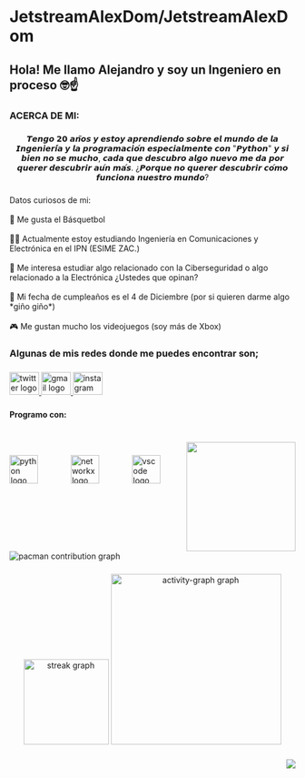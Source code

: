 # JetstreamAlexDom/JetstreamAlexDom
<h2 align="left">Hola! Me llamo Alejandro y soy un Ingeniero en proceso 🤓☝️</h2>

###

<h3 align="left">ACERCA DE MI:</h3>

###

<p align="center">𝙏𝙚𝙣𝙜𝙤 𝟮𝟬 𝙖𝙣̃𝙤𝙨 𝙮 𝙚𝙨𝙩𝙤𝙮 𝙖𝙥𝙧𝙚𝙣𝙙𝙞𝙚𝙣𝙙𝙤 𝙨𝙤𝙗𝙧𝙚 𝙚𝙡 𝙢𝙪𝙣𝙙𝙤 𝙙𝙚 𝙡𝙖 𝙄𝙣𝙜𝙚𝙣𝙞𝙚𝙧𝙞́𝙖 𝙮 𝙡𝙖 𝙥𝙧𝙤𝙜𝙧𝙖𝙢𝙖𝙘𝙞𝙤́𝙣 𝙚𝙨𝙥𝙚𝙘𝙞𝙖𝙡𝙢𝙚𝙣𝙩𝙚 𝙘𝙤𝙣 "𝙋𝙮𝙩𝙝𝙤𝙣" 𝙮 𝙨𝙞 𝙗𝙞𝙚𝙣 𝙣𝙤 𝙨𝙚 𝙢𝙪𝙘𝙝𝙤, 𝙘𝙖𝙙𝙖 𝙦𝙪𝙚 𝙙𝙚𝙨𝙘𝙪𝙗𝙧𝙤 𝙖𝙡𝙜𝙤 𝙣𝙪𝙚𝙫𝙤 𝙢𝙚 𝙙𝙖 𝙥𝙤𝙧 𝙦𝙪𝙚𝙧𝙚𝙧 𝙙𝙚𝙨𝙘𝙪𝙗𝙧𝙞𝙧 𝙖𝙪́𝙣 𝙢𝙖́𝙨. ¿𝙋𝙤𝙧𝙦𝙪𝙚 𝙣𝙤 𝙦𝙪𝙚𝙧𝙚𝙧 𝙙𝙚𝙨𝙘𝙪𝙗𝙧𝙞𝙧 𝙘𝙤́𝙢𝙤 𝙛𝙪𝙣𝙘𝙞𝙤𝙣𝙖 𝙣𝙪𝙚𝙨𝙩𝙧𝙤 𝙢𝙪𝙣𝙙𝙤?</p>

###

<p align="left">Datos curiosos de mi: <br><br>🏀 Me gusta el Básquetbol<br><br>🧑‍💻 Actualmente estoy estudiando Ingeniería en Comunicaciones y Electrónica en el IPN (ESIME ZAC.)<br> <br>👾 Me interesa estudiar algo relacionado con la Ciberseguridad o algo relacionado a la Electrónica ¿Ustedes que opinan?  <br><br>📅 Mi fecha de cumpleaños es el 4 de Diciembre  (por si quieren darme algo *giño giño*)<br><br>🎮 Me gustan mucho los videojuegos (soy más de Xbox)</p>

###

<h3 align="left">Algunas de mis redes donde me puedes encontrar son;</h3>

###

<div align="left">
  <a href="https://x.com/AleVentress?t=R4-6iMTebDuye7KoA4SL1w&s=09" target="_blank">
    <img src="https://raw.githubusercontent.com/maurodesouza/profile-readme-generator/master/src/assets/icons/social/twitter/default.svg" width="52" height="40" alt="twitter logo"  />
  </a>
  <a href="jetstreamalex19@gmail.com" target="_blank">
    <img src="https://raw.githubusercontent.com/maurodesouza/profile-readme-generator/master/src/assets/icons/social/gmail/default.svg" width="52" height="40" alt="gmail logo"  />
  </a>
  <a href="https://www.instagram.com/alejandro.ventress?igsh=ZHI2cWU3dWtlMTM3" target="_blank">
    <img src="https://raw.githubusercontent.com/maurodesouza/profile-readme-generator/master/src/assets/icons/social/instagram/default.svg" width="52" height="40" alt="instagram logo"  />
  </a>
</div>

###

<h4 align="left">Programo con:</h4>

###

<br clear="both">

<img align="right" height="192" src="https://1.bp.blogspot.com/-6AYOlKIRAns/WYiZ8lGfICI/AAAAAAAABTk/c6fzq1mX274z6P6eqE8oYipgTSllHeJ4ACLcBGAs/s1600/programando.gif"  />

###

<div align="left">
  <img src="https://cdn.jsdelivr.net/gh/devicons/devicon/icons/python/python-original-wordmark.svg" height="50" alt="python logo"  />
  <img width="50" />
  <img src="https://cdn.jsdelivr.net/gh/devicons/devicon/icons/networkx/networkx-original.svg" height="50" alt="networkx logo"  />
  <img width="50" />
  <img src="https://skillicons.dev/icons?i=vscode" height="50" alt="vscode logo"  />
</div>

###

<br clear="both">

<picture>
  <source media="(prefers-color-scheme: dark)" srcset="https://raw.githubusercontent.com/JetstreamAlexDom/JetstreamAlexDom/output/pacman-contribution-graph-dark.svg">
  <source media="(prefers-color-scheme: light)" srcset="https://raw.githubusercontent.com/JetstreamAlexDom/JetstreamAlexDom/output/pacman-contribution-graph.svg">
  <img alt="pacman contribution graph" src="https://raw.githubusercontent.com/JetstreamAlexDom/JetstreamAlexDom/output/pacman-contribution-graph.svg">
</picture>

###

<div align="center">
  <img src="https://streak-stats.demolab.com?user=JetstreamAlexDom&locale=en&mode=daily&theme=dracula&hide_border=false&border_radius=5&order=3" height="150" alt="streak graph"  />
  <img src="https://github-readme-activity-graph.vercel.app/graph?username=JetstreamAlexDom&radius=16&theme=react&area=true&order=5" height="300" alt="activity-graph graph"  />
</div>

###

<img align="right" src="https://profile-counter.glitch.me/JetstreamAlexDom/count.svg?"  />

###
